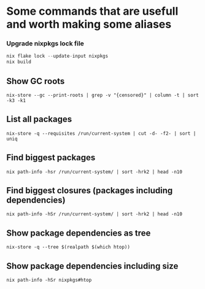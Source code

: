 # Some commands that are usefull and worth making some aliases

### **Upgrade nixpkgs lock file**

```nix
nix flake lock --update-input nixpkgs
nix build
```

## Show GC roots

``` shell
nix-store --gc --print-roots | grep -v "{censored}" | column -t | sort -k3 -k1
```

## List all packages

``` shell
nix-store -q --requisites /run/current-system | cut -d- -f2- | sort | uniq
```

## Find biggest packages

``` shell
nix path-info -hsr /run/current-system/ | sort -hrk2 | head -n10
```

## Find biggest closures (packages including dependencies)

``` shell
nix path-info -hSr /run/current-system/ | sort -hrk2 | head -n10
```

## Show package dependencies as tree

``` shell
nix-store -q --tree $(realpath $(which htop))
```

## Show package dependencies including size

``` shell
nix path-info -hSr nixpkgs#htop
```
